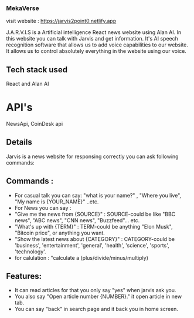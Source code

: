 ### MekaVerse
visit website : https://jarvis2point0.netlify.app

J.A.R.V.I.S is a Artificial intelligence React news website using Alan AI. In this website you can talk with Jarvis and get information. It's AI speech recognition software that allows us to add voice capabilities to our website. It allows us to control absolutely everything in the website using our voice.


## Tech stack used
React and Alan AI

# API's
NewsApi, CoinDesk api

## Details
Jarvis is a news website for responsing correctly you can ask following commands: 

## Commands : 
* For casual talk you can say: "what is your name?" , "Where you live", "My name is {YOUR_NAME}" ..etc.
* For News you can say : 
* "Give me the news from {SOURCE}" : SOURCE-could be like "BBC news", "ABC news", "CNN news", "Buzzfeed"... etc. 
* "What's up with {TERM}" : TERM-could be anything "Elon Musk", "Bitcoin price", or anything you want.
* "Show the latest news about {CATEGORY}" : CATEGORY-could be 'business', 'entertainment', 'general', 'health', 'science', 'sports', 'technology'.
* for calulation : "calculate a (plus/divide/minus/multiply) 

## Features:
* It can read articles for that you only say "yes" when jarvis ask you.
* You also say "Open article number {NUMBER}." it open article in new tab.
* You can say "back" in search page and it back you in home screen.



